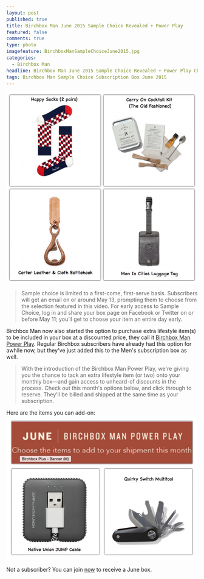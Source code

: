 ```yaml
---
layout: post
published: true
title: Birchbox Man June 2015 Sample Choice Revealed + Power Play
featured: false
comments: true
type: photo
imagefeature: BirchboxManSampleChoiceJune2015.jpg
categories: 
  - Birchbox Man
headline: Birchbox Man June 2015 Sample Choice Revealed + Power Play Choices
tags: Birchbox Man Sample Choice Subscription Box June 2015
---
```


![Birchbox Man June 2015 Sample Choice](/images/BirchboxManSampleChoiceJune2015.jpg)

> Sample choice is limited to a first-come, first-serve basis. Subscribers will get an email on or around May 13, prompting them to choose from the selection featured in this video. For early access to Sample Choice, log in and share your box page on Facebook or Twitter on or before May 11; you’ll get to choose your item an entire day early.

Birchbox Man now also started the option to purchase extra lifestyle item(s) to be included in your box at a discounted price, they call it [Birchbox Man Power Play](https://www.birchbox.com/men/promo/birchbox-man-power-play). Regular Birchbox subscribers have already had this option for awhile now, but they've just added this to the Men's subscription box as well.

> With the introduction of the Birchbox Man Power Play, we're giving you the chance to tack an extra lifestyle item (or two) onto your monthly box—and gain access to unheard-of discounts in the process. Check out this month's options below, and click through to reserve. They’ll be billed and shipped at the same time as your subscription.

Here are the items you can add-on:
![Birchbox Man June 2015 Power Play](/images/BirchboxManPowerPlayJune2015.jpg)


Not a subscriber? You can join [now](https://www.birchbox.com/invite/whatsupmailbox) to receive a June box.